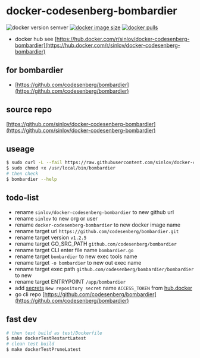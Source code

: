 # docker-codesenberg-bombardier

![docker version semver](https://img.shields.io/docker/v/sinlov/docker-codesenberg-bombardier?sort=semver)
[![docker image size](https://img.shields.io/docker/image-size/sinlov/docker-codesenberg-bombardier)](https://hub.docker.com/r/sinlov/docker-codesenberg-bombardier)
[![docker pulls](https://img.shields.io/docker/pulls/sinlov/docker-codesenberg-bombardier)](https://hub.docker.com/r/sinlov/docker-codesenberg-bombardier/tags?page=1&ordering=last_updated)

- docker hub see [https://hub.docker.com/r/sinlov/docker-codesenberg-bombardier](https://hub.docker.com/r/sinlov/docker-codesenberg-bombardier)

## for bombardier

- [https://github.com/codesenberg/bombardier](https://github.com/codesenberg/bombardier)

## source repo

[https://github.com/sinlov/docker-codesenberg-bombardier](https://github.com/sinlov/docker-codesenberg-bombardier)

## useage

```bash
$ sudo curl -L --fail https://raw.githubusercontent.com/sinlov/docker-codesenberg-bombardier/main/run.sh -o /usr/local/bin/bombardier
$ sudo chmod +x /usr/local/bin/bombardier
# then check
$ bombardier --help
```

## todo-list

- rename `sinlov/docker-codesenberg-bombardier` to new github url
- rename `sinlov` to new org or user
- rename `docker-codesenberg-bombardier` to new docker image name
- rename target url `https://github.com/codesenberg/bombardier.git`
- rename target version `v1.2.5`
- rename target GO_SRC_PATH `github.com/codesenberg/bombardier`
- rename target CLI enter file name `bombardier.go`
- rename target `bombardier` to new exec tools name
- rename target `-o bombardier` to new out exec name
- rename target exec path `github.com/codesenberg/bombardier/bombardier` to new
- rename target ENTRYPOINT `/app/bombardier`
- add [secrets](https://github.com/sinlov/docker-codesenberg-bombardier/settings/secrets/actions) `New repository secret` name `ACCESS_TOKEN` from [hub.docker](https://hub.docker.com/settings/security)
- go cli repo [https://github.com/codesenberg/bombardier](https://github.com/codesenberg/bombardier)

## fast dev

```bash
# then test build as test/Dockerfile
$ make dockerTestRestartLatest
# clean test build
$ make dockerTestPruneLatest
```
